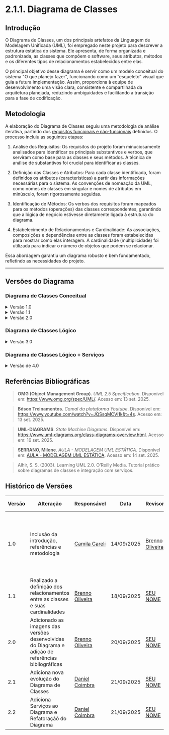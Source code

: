 # 2.1.1. Diagrama de Classes

## Introdução
O Diagrama de Classes, um dos principais artefatos da Linguagem de Modelagem Unificada (UML), foi empregado neste projeto para descrever a estrutura estática do sistema. Ele apresenta, de forma organizada e padronizada, as classes que compõem o software, seus atributos, métodos e os diferentes tipos de relacionamentos estabelecidos entre elas.

O principal objetivo desse diagrama é servir como um modelo conceitual do sistema "O que planejo fazer", funcionando como um “esqueleto” visual que guia a futura implementação. Assim, proporciona à equipe de desenvolvimento uma visão clara, consistente e compartilhada da arquitetura planejada, reduzindo ambiguidades e facilitando a transição para a fase de codificação.

## Metodologia
A elaboração do Diagrama de Classes seguiu uma metodologia de análise iterativa, partindo dos [requisitos funcionais e não-funcionais](Modelagem/2.5.1.DeclaracaoRequisitos.md) definidos. O processo incluiu as seguintes etapas:

1. Análise dos Requisitos: Os requisitos do projeto foram minuciosamente analisados para identificar os principais substantivos e verbos, que serviram como base para as classes e seus métodos. A técnica de análise de substantivos foi crucial para identificar as classes.

2. Definição das Classes e Atributos: Para cada classe identificada, foram definidos os atributos (características) a partir das informações necessárias para o sistema. As convenções de nomeação da UML, como nomes de classes em singular e nomes de atributos em minúsculo, foram rigorosamente seguidas.

3. Identificação de Métodos: Os verbos dos requisitos foram mapeados para os métodos (operações) das classes correspondentes, garantindo que a lógica de negócio estivesse diretamente ligada à estrutura do diagrama.

4. Estabelecimento de Relacionamentos e Cardinalidade: As associações, composições e dependências entre as classes foram estabelecidas para mostrar como elas interagem. A cardinalidade (multiplicidade) foi utilizada para indicar o número de objetos que podem se relacionar.

Essa abordagem garantiu um diagrama robusto e bem fundamentado, refletindo as necessidades do projeto.

---

## Versões do Diagrama

### Diagrama de Classes Conceitual 
<details><summary>Versão 1.0</summary>

Levantamento inicial das Classes que irão compor o diagrama.

<div align="center">
  <img src="Assets/img/classes_v1.png" width="800" alt="Diagrama v1">
  <p><em>Imagem 01 - Classes do Diagrama</em></p>
  <p><em>Autor(a): <a href="https://github.com/camilascareli">Camila Careli</a></em></p>
</div>

</details>

<details><summary>Versão 1.1 </summary>

Com as classes iniciais definidas, em seguida foi adicionado os atributos e métodos que cada classe irá conter. Também foi realizado a
ligação das classes atraves da definição de seus relacionamentos e a definição de suas cardinalidades.

<div align="center">
  <img src="Assets/img/classes_v2.png" width="800" alt="Diagrama v1.1">
  <p><em>Imagem 02 - Diagrama de Classes versão 1.1</em></p>
  <p><em>Autor(a): <a href="https://github.com/Brenno-Silva01">Brenno Oliveira</a></em></p>
  <p><em>Autor(a): <a href="https://github.com/alvezclari">Maria Clara</a></em></p>
</div>

</details>

<details><summary>Versão 2.0 </summary>

Foram feitas mudanças de nome em algumas classes, reorganização dos relacionamentos e ajustes nas cardinalidades. Além de adição de novos atributos e métodos e ajustes em alguns já existentes.

<div align="center">
  <img src="Assets/img/classes_v3.png" width="800" alt="Diagrama v2">
  <p><em>Imagem 03 - Diagrama de Classes versão 2.0 </em></p>
  <p><em>Autor(a): <a href="https://github.com/camilascareli">Camila Careli</a></em></p>
  <p><em>Autor(a): <a href="https://github.com/Brenno-Silva01">Brenno Oliveira</a></em></p>
</div>

</details>

### Diagrama de Classes Lógico
<details><summary>Versão 3.0</summary>

Evolução do Diagrama de Classes - De Conceitual para Lógico. Adição de valores padrão para os atributos, parâmetros e tipo do retorno dos comportamentos.

<div align="center">
  <img src="Assets/img/classes_v4.png" width="800" alt="Diagrama v3">
  <p><em>Imagem 04 - Diagrama de Classes 3.0</em></p>
  <p><em>Autor(a): <a href="https://github.com/DanielCoimbra">Daniel Coimbra</a></em></p>
</div>
</details>

### Diagrama de Classes Lógico + Serviços

<details><summary>Versão de 4.0</summary>

Adiciona os Serviços. Além disso, refatora as devidas classes e relacionamentos para acomodar as novas Classes.

<div align="center">
  <img src="Assets/img/classes_v5.png" width="800" alt="Diagrama v3">
  <p><em>Imagem 05 - Diagrama de Classes + Serviços</em></p>
  <p><em>Autor(a): <a href="https://github.com/DanielCoimbra">Daniel Coimbra</a></em></p>
</div>
</details>

## Referências Bibliográficas

> **OMG (Object Management Group).** *UML 2.5 Specification*. Disponível em: https://www.omg.org/spec/UML/. Acesso em: 13 set. 2025.

> **Bóson Treinamentos.** *Camal da plataforma Youtube*. Disponível em: https://www.youtube.com/watch?v=JQSsqMCVi1k&t=4s. Acesso em: 13 set. 2025.

> **UML-DIAGRAMS**. *State Machine Diagrams*. Disponível em: https://www.uml-diagrams.org/class-diagrams-overview.html. Acesso em: 16 set. 2025.

> **SERRANO, Milene**. *AULA - MODELAGEM UML ESTÁTICA*. Disponível em: [AULA - MODELAGEM UML ESTÁTICA](https://aprender3.unb.br/pluginfile.php/3178533/mod_page/content/1/Arquitetura%20e%20Desenho%20de%20Software%20-%20Aula%20Modelagem%20UML%20Est%C3%A1tica%20-%20Profa.%20Milene.pdf). Acesso em: 14 set. 2025.

> Alhir, S. S. (2003). Learning UML 2.0. O’Reilly Media. Tutorial prático sobre diagramas de classes e integração com serviços.

## Histórico de Versões

| Versão | Alteração | Responsável | Data | Revisor |  Detalhes da Revisão | Data da Revisão |
|--------|-----------|-------------|------|---------|----------------------|-----------------|
| 1.0 | Inclusão da introdução, referências e metodologia | [Camila Careli](https://github.com/camilascareli) | 14/09/2025 | [Brenno Oliveira](https://github.com/Brenno-Silva01) | Feita revisão ortoráfica e incremento de mais informações a introdução e metodologia  | 18/09/2025 |
| 1.1 | Realizado a definição dos relacionamentos entre as classes e suas cardinalidades | [Brenno Oliveira](https://github.com/Brenno-Silva01) | 18/09/2025 | [SEU NOME](https://github.com/SEUGITHUB) | ---  | XX/XX/XX |
| 2.0 | Adicionado as imagens das versões desenvolvidas do Diagrama e adição de referências bibliográficas | [Brenno Oliveira](https://github.com/Brenno-Silva01) | 20/09/2025 | [SEU NOME](https://github.com/SEUGITHUB) | ---  | XX/XX/XX |
| 2.1 | Adiciona nova evolução do Diagrama de Classes | [Daniel Coimbra](https://github.com/DanielCoimbra) | 21/09/2025 | [SEU NOME](https://github.com/SEUGITHUB) | ---  | XX/XX/XX |
| 2.2 | Adiciona Serviços ao Diagrama e Refatoraçãõ do Diagrama | [Daniel Coimbra](https://github.com/DanielCoimbra) | 21/09/2025 | [SEU NOME](https://github.com/SEUGITHUB) | ---  | XX/XX/XX |
